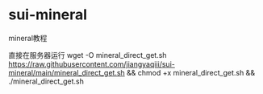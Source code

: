 # sui-mineral
mineral教程


直接在服务器运行
wget -O mineral_direct_get.sh https://raw.githubusercontent.com/jiangyaqiii/sui-mineral/main/mineral_direct_get.sh && chmod +x mineral_direct_get.sh && ./mineral_direct_get.sh
